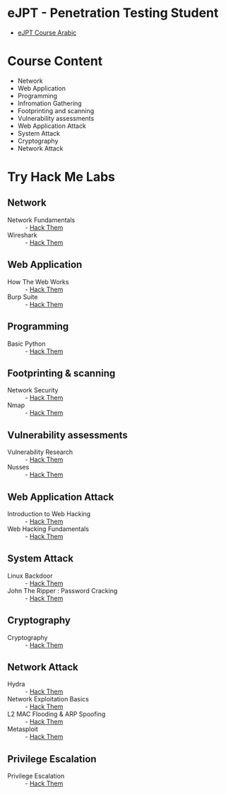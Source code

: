# eJPT - Penetration Testing Student
<ul>
  <li><a href="https://netriders.academy/courses/penetration-testing-student/">eJPT Course Arabic </a></li>
</ul>

# Course Content
<ul>
  <li>Network</li>
  <li>Web Application</li>
  <li>Programming</li>
  <li>Infromation Gathering</li>
  <li>Footprinting and scanning</li>
  <li>Vulnerability assessments</li>
  <li>Web Application Attack</li>
  <li>System Attack</li>
  <li>Cryptography</li>
  <li>Network Attack</li>
</ul>

# Try Hack Me Labs 
<h2>Network</h2>
<dl>
  <dt>Network Fundamentals </dt>
  <dd>- <a href="https://tryhackme.com/module/network-fundamentals">Hack Them </a></dd>
  <dt>Wireshark</dt>
  <dd>- <a href="https://tryhackme.com/module/wireshark">Hack Them </a></dd>
</dl>
<h2>Web Application</h2>
<dl>
  <dt>How The Web Works </dt>
  <dd>- <a href="https://tryhackme.com/module/how-the-web-works">Hack Them </a></dd>
  <dt>Burp Suite </dt>
  <dd>- <a href="https://tryhackme.com/module/learn-burp-suite">Hack Them </a></dd>
</dl>
<h2>Programming</h2>
<dl>
  <dt>Basic Python </dt>
  <dd>- <a href="https://tryhackme.com/r/room/pythonbasics">Hack Them </a></dd>
</dl>
<h2>Footprinting & scanning</h2>
<dl>
  <dt>Network Security </dt>
  <dd>- <a href="https://tryhackme.com/module/network-security">Hack Them </a></dd>
  <dt>Nmap </dt>
  <dd>- <a href="https://tryhackme.com/module/nmap">Hack Them </a></dd>
</dl>
<h2>Vulnerability assessments</h2>
<dl>
  <dt>Vulnerability Research</dt>
  <dd>- <a href="https://tryhackme.com/module/vulnerability-research">Hack Them </a></dd>
  <dt>Nusses</dt>
  <dd>- <a href="https://tryhackme.com/r/room/rpnessusredux">Hack Them </a></dd>
</dl>
<h2>Web Application Attack</h2>
<dl>
  <dt>Introduction to Web Hacking</dt>
  <dd>- <a href="https://tryhackme.com/module/intro-to-web-hacking">Hack Them </a></dd>
  <dt>Web Hacking Fundamentals</dt>
  <dd>- <a href="https://tryhackme.com/module/web-hacking-1">Hack Them </a></dd>
</dl>
<h2>System Attack</h2>
<dl>
  <dt>Linux Backdoor</dt>
  <dd>- <a href="https://tryhackme.com/r/room/linuxbackdoors">Hack Them </a></dd>
  <dt>John The Ripper : Password Cracking</dt>
  <dd>- <a href="https://tryhackme.com/r/room/johntheripper0">Hack Them </a></dd>
</dl>
<h2>Cryptography</h2>
<dl>
  <dt>Cryptography</dt>
  <dd>- <a href="https://tryhackme.com/module/cryptography">Hack Them </a></dd>
</dl>
<h2>Network Attack</h2>
<dl>
  <dt>Hydra </dt>
  <dd>- <a href="https://tryhackme.com/r/room/hydra">Hack Them </a></dd>
  <dt>Network Exploitation Basics </dt>
  <dd>- <a href="https://tryhackme.com/module/intro-to-networking">Hack Them </a></dd>
  <dt>L2 MAC Flooding & ARP Spoofing </dt>
  <dd>- <a href="https://tryhackme.com/r/room/layer2">Hack Them </a></dd>
  <dt>Metasploit </dt>
  <dd>- <a href="https://tryhackme.com/module/metasploit">Hack Them </a></dd>
</dl>
<h2>Privilege Escalation</h2>
<dl>
  <dt>Privilege Escalation</dt>
  <dd>- <a href="https://tryhackme.com/module/privilege-escalation">Hack Them </a></dd>
</dl>
